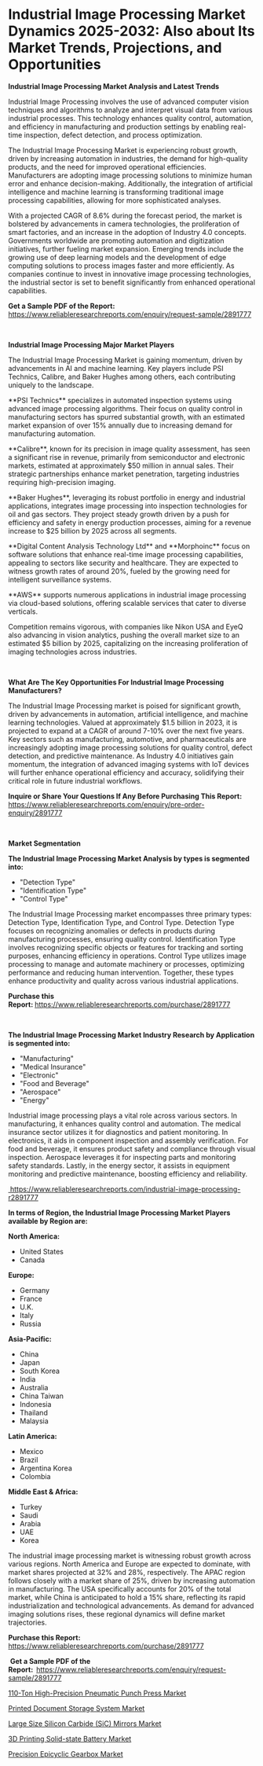 <p><h1>Industrial Image Processing Market Dynamics 2025-2032: Also about Its Market Trends, Projections, and Opportunities</h1></p><p><strong>Industrial Image Processing Market Analysis and Latest Trends</strong></p>
<p><p>Industrial Image Processing involves the use of advanced computer vision techniques and algorithms to analyze and interpret visual data from various industrial processes. This technology enhances quality control, automation, and efficiency in manufacturing and production settings by enabling real-time inspection, defect detection, and process optimization.</p><p>The Industrial Image Processing Market is experiencing robust growth, driven by increasing automation in industries, the demand for high-quality products, and the need for improved operational efficiencies. Manufacturers are adopting image processing solutions to minimize human error and enhance decision-making. Additionally, the integration of artificial intelligence and machine learning is transforming traditional image processing capabilities, allowing for more sophisticated analyses.</p><p>With a projected CAGR of 8.6% during the forecast period, the market is bolstered by advancements in camera technologies, the proliferation of smart factories, and an increase in the adoption of Industry 4.0 concepts. Governments worldwide are promoting automation and digitization initiatives, further fueling market expansion. Emerging trends include the growing use of deep learning models and the development of edge computing solutions to process images faster and more efficiently. As companies continue to invest in innovative image processing technologies, the industrial sector is set to benefit significantly from enhanced operational capabilities.</p></p>
<p><strong>Get a Sample PDF of the Report:&nbsp;</strong> <a href="https://www.reliableresearchreports.com/enquiry/request-sample/2891777?utm_campaign=37&utm_medium=2&utm_source=Github&utm_content=ia&utm_term=14032025&utm_id=industrial-image-processing">https://www.reliableresearchreports.com/enquiry/request-sample/2891777</a></p>
<p>&nbsp;</p>
<p><strong>Industrial Image Processing Major Market Players</strong></p>
<p><p>The Industrial Image Processing Market is gaining momentum, driven by advancements in AI and machine learning. Key players include PSI Technics, Calibre, and Baker Hughes among others, each contributing uniquely to the landscape.</p><p>**PSI Technics** specializes in automated inspection systems using advanced image processing algorithms. Their focus on quality control in manufacturing sectors has spurred substantial growth, with an estimated market expansion of over 15% annually due to increasing demand for manufacturing automation. </p><p>**Calibre**, known for its precision in image quality assessment, has seen a significant rise in revenue, primarily from semiconductor and electronic markets, estimated at approximately $50 million in annual sales. Their strategic partnerships enhance market penetration, targeting industries requiring high-precision imaging.</p><p>**Baker Hughes**, leveraging its robust portfolio in energy and industrial applications, integrates image processing into inspection technologies for oil and gas sectors. They project steady growth driven by a push for efficiency and safety in energy production processes, aiming for a revenue increase to $25 billion by 2025 across all segments.</p><p>**Digital Content Analysis Technology Ltd** and **Morphoinc** focus on software solutions that enhance real-time image processing capabilities, appealing to sectors like security and healthcare. They are expected to witness growth rates of around 20%, fueled by the growing need for intelligent surveillance systems.</p><p>**AWS** supports numerous applications in industrial image processing via cloud-based solutions, offering scalable services that cater to diverse verticals. </p><p>Competition remains vigorous, with companies like Nikon USA and EyeQ also advancing in vision analytics, pushing the overall market size to an estimated $5 billion by 2025, capitalizing on the increasing proliferation of imaging technologies across industries.</p></p>
<p>&nbsp;</p>
<p><strong>What Are The Key Opportunities For Industrial Image Processing Manufacturers?</strong></p>
<p><p>The Industrial Image Processing market is poised for significant growth, driven by advancements in automation, artificial intelligence, and machine learning technologies. Valued at approximately $1.5 billion in 2023, it is projected to expand at a CAGR of around 7-10% over the next five years. Key sectors such as manufacturing, automotive, and pharmaceuticals are increasingly adopting image processing solutions for quality control, defect detection, and predictive maintenance. As Industry 4.0 initiatives gain momentum, the integration of advanced imaging systems with IoT devices will further enhance operational efficiency and accuracy, solidifying their critical role in future industrial workflows.</p></p>
<p><strong>Inquire or Share Your Questions If Any Before Purchasing This Report:</strong> <a href="https://www.reliableresearchreports.com/enquiry/pre-order-enquiry/2891777?utm_campaign=37&utm_medium=2&utm_source=Github&utm_content=ia&utm_term=14032025&utm_id=industrial-image-processing">https://www.reliableresearchreports.com/enquiry/pre-order-enquiry/2891777</a></p>
<p>&nbsp;</p>
<p><strong>Market Segmentation</strong></p>
<p><strong>The Industrial Image Processing Market Analysis by types is segmented into:</strong></p>
<p><ul><li>"Detection Type"</li><li>"Identification Type"</li><li>"Control Type"</li></ul></p>
<p><p>The Industrial Image Processing market encompasses three primary types: Detection Type, Identification Type, and Control Type. Detection Type focuses on recognizing anomalies or defects in products during manufacturing processes, ensuring quality control. Identification Type involves recognizing specific objects or features for tracking and sorting purposes, enhancing efficiency in operations. Control Type utilizes image processing to manage and automate machinery or processes, optimizing performance and reducing human intervention. Together, these types enhance productivity and quality across various industrial applications.</p></p>
<p><strong>Purchase this Report:&nbsp;</strong><a href="https://www.reliableresearchreports.com/purchase/2891777?utm_campaign=37&utm_medium=2&utm_source=Github&utm_content=ia&utm_term=14032025&utm_id=industrial-image-processing">https://www.reliableresearchreports.com/purchase/2891777</a></p>
<p>&nbsp;</p>
<p><strong>The Industrial Image Processing Market Industry Research by Application is segmented into:</strong></p>
<p><ul><li>"Manufacturing"</li><li>"Medical Insurance"</li><li>"Electronic"</li><li>"Food and Beverage"</li><li>"Aerospace"</li><li>"Energy"</li></ul></p>
<p><p>Industrial image processing plays a vital role across various sectors. In manufacturing, it enhances quality control and automation. The medical insurance sector utilizes it for diagnostics and patient monitoring. In electronics, it aids in component inspection and assembly verification. For food and beverage, it ensures product safety and compliance through visual inspection. Aerospace leverages it for inspecting parts and monitoring safety standards. Lastly, in the energy sector, it assists in equipment monitoring and predictive maintenance, boosting efficiency and reliability.</p></p>
<p><a href="https://www.reliableresearchreports.com/industrial-image-processing-r2891777?utm_campaign=37&utm_medium=2&utm_source=Github&utm_content=ia&utm_term=14032025&utm_id=industrial-image-processing">&nbsp;https://www.reliableresearchreports.com/industrial-image-processing-r2891777</a></p>
<p><strong>In terms of Region, the Industrial Image Processing Market Players available by Region are:</strong></p>
<p>
    <p> <strong> North America: </strong>
        <ul>
            <li>United States</li>
            <li>Canada</li>
        </ul>
        </p> 
    <p> <strong> Europe: </strong>
        <ul>
            <li>Germany</li>
            <li>France</li>
            <li>U.K.</li>
            <li>Italy</li>
            <li>Russia</li>
        </ul>
        </p> 
    <p> <strong> Asia-Pacific: </strong>
        <ul>
            <li>China</li>
            <li>Japan</li>
            <li>South Korea</li>
            <li>India</li>
            <li>Australia</li>
            <li>China Taiwan</li>
            <li>Indonesia</li>
            <li>Thailand</li>
            <li>Malaysia</li>
        </ul>
        </p> 
    <p> <strong> Latin America: </strong>
        <ul>
            <li>Mexico</li>
            <li>Brazil</li>
            <li>Argentina Korea</li>
            <li>Colombia</li>
        </ul>
        </p> 
    <p> <strong> Middle East & Africa: </strong>
        <ul>
            <li>Turkey</li>
            <li>Saudi</li>
            <li>Arabia</li>
            <li>UAE</li>
            <li>Korea</li>
        </ul>
    </p>
    </p>
<p><p>The industrial image processing market is witnessing robust growth across various regions. North America and Europe are expected to dominate, with market shares projected at 32% and 28%, respectively. The APAC region follows closely with a market share of 25%, driven by increasing automation in manufacturing. The USA specifically accounts for 20% of the total market, while China is anticipated to hold a 15% share, reflecting its rapid industrialization and technological advancements. As demand for advanced imaging solutions rises, these regional dynamics will define market trajectories.</p></p>
<p><strong>Purchase this Report: </strong><a href="https://www.reliableresearchreports.com/purchase/2891777?utm_campaign=37&utm_medium=2&utm_source=Github&utm_content=ia&utm_term=14032025&utm_id=industrial-image-processing">https://www.reliableresearchreports.com/purchase/2891777</a></p>
<p>&nbsp;<strong>Get a Sample PDF of the Report:&nbsp;&nbsp;</strong><a href="https://www.reliableresearchreports.com/enquiry/request-sample/2891777?utm_campaign=37&utm_medium=2&utm_source=Github&utm_content=ia&utm_term=14032025&utm_id=industrial-image-processing">https://www.reliableresearchreports.com/enquiry/request-sample/2891777</a></p>
<p><strong></strong></p>
<p><p><a href="https://github.com/aiamekar/Market-Research-Report-List-1/blob/main/110-ton-high-precision-pneumatic-punch-press-market.md?utm_campaign=37&utm_medium=2&utm_source=Github&utm_content=ia&utm_term=14032025&utm_id=industrial-image-processing">110-Ton High-Precision Pneumatic Punch Press Market</a></p><p><a href="https://github.com/belhejmawoue/Market-Research-Report-List-1/blob/main/printed-document-storage-system-market.md?utm_campaign=37&utm_medium=2&utm_source=Github&utm_content=ia&utm_term=14032025&utm_id=industrial-image-processing">Printed Document Storage System Market</a></p><p><a href="https://github.com/kalsirollija/Market-Research-Report-List-1/blob/main/large-size-silicon-carbide-sic-mirrors-market.md?utm_campaign=37&utm_medium=2&utm_source=Github&utm_content=ia&utm_term=14032025&utm_id=industrial-image-processing">Large Size Silicon Carbide (SiC) Mirrors Market</a></p><p><a href="https://github.com/boudykodumi/Market-Research-Report-List-1/blob/main/3d-printing-solid-state-battery-market.md?utm_campaign=37&utm_medium=2&utm_source=Github&utm_content=ia&utm_term=14032025&utm_id=industrial-image-processing">3D Printing Solid-state Battery Market</a></p><p><a href="https://github.com/vsiljgestel/Market-Research-Report-List-1/blob/main/precision-epicyclic-gearbox-market.md?utm_campaign=37&utm_medium=2&utm_source=Github&utm_content=ia&utm_term=14032025&utm_id=industrial-image-processing">Precision Epicyclic Gearbox Market</a></p></p>